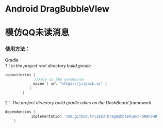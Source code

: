 # Android DragBubbleVIew 

# 模仿QQ未读消息

### 使用方法：

Gradle</br>
*1：In the project root directory build.gradle*</br>
```groovy
repositories {
          　　//Rely on the warehouse
        　　　maven { url 'https://jitpack.io' }
        　　}
        }
```
    	


2：*The project directory build.gradle relies on the DashBoard framework*
```groovy
dependencies {
	        implementation 'com.github.trc1993:DragBubbleView:-SNAPSHOT'
	}
```
